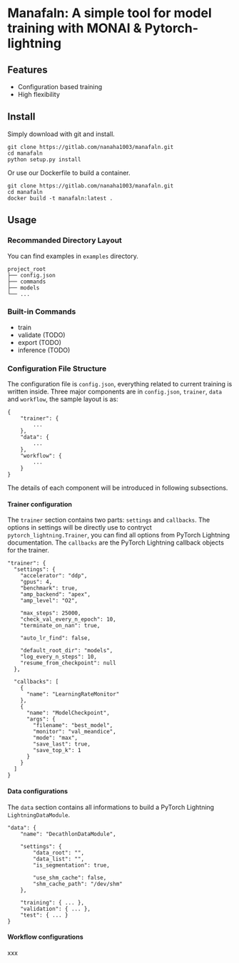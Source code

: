 # Manafaln: A simple tool for model training with MONAI & Pytorch-lightning

## Features
 - Configuration based training
 - High flexibility

## Install

Simply download with git and install.
```
git clone https://gitlab.com/nanaha1003/manafaln.git
cd manafaln
python setup.py install
```

Or use our Dockerfile to build a container.
```
git clone https://gitlab.com/nanaha1003/manafaln.git
cd manafaln
docker build -t manafaln:latest .
```

## Usage

### Recommanded Directory Layout

You can find examples in `examples` directory.

```
project_root
├── config.json
├── commands
├── models
└── ...
```

### Built-in Commands

 - train
 - validate (TODO)
 - export (TODO)
 - inference (TODO)

### Configuration File Structure

The configuration file is `config.json`, everything related to current training is written inside.
Three major components are in `config.json`, `trainer`, `data` and `workflow`, the sample layout is as:

```
{
    "trainer": {
        ...
    },
    "data": {
        ...
    },
    "workflow": {
        ...
    }
}
```

The details of each component will be introduced in following subsections.

#### Trainer configuration

The `trainer` section contains two parts: `settings` and `callbacks`. The options in settings will be directly use to contryct `pytorch_lightning.Trainer`, you can find all options from PyTorch Lightning documentation. The `callbacks` are the PyTorch Lightning callback objects for the trainer.

```
"trainer": {
  "settings": {
    "accelerator": "ddp",
    "gpus": 4,
    "benchmark": true,
    "amp_backend": "apex",
    "amp_level": "O2",

    "max_steps": 25000,
    "check_val_every_n_epoch": 10,
    "terminate_on_nan": true,

    "auto_lr_find": false,

    "default_root_dir": "models",
    "log_every_n_steps": 10,
    "resume_from_checkpoint": null
  },

  "callbacks": [
    {
      "name": "LearningRateMonitor"
    },
    {
      "name": "ModelCheckpoint",
      "args": {
        "filename": "best_model",
        "monitor": "val_meandice",
        "mode": "max",
        "save_last": true,
        "save_top_k": 1
      }
    }
  ]
}
```

#### Data configurations

The `data` section contains all informations to build a PyTorch Lightning `LightningDataModule`.

```
"data": {
    "name": "DecathlonDataModule",

    "settings": {
        "data_root": "",
        "data_list": "",
        "is_segmentation": true,

        "use_shm_cache": false,
        "shm_cache_path": "/dev/shm"
    },

    "training": { ... },
    "validation": { ... },
    "test": { ... }
}
```

#### Workflow configurations

xxx
